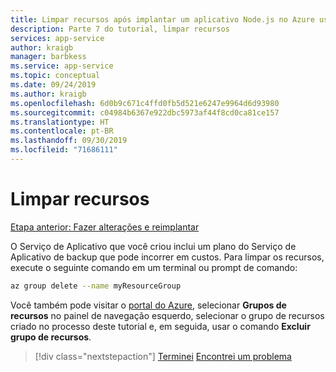 ```yaml
---
title: Limpar recursos após implantar um aplicativo Node.js no Azure usando a CLI do Azure
description: Parte 7 do tutorial, limpar recursos
services: app-service
author: kraigb
manager: barbkess
ms.service: app-service
ms.topic: conceptual
ms.date: 09/24/2019
ms.author: kraigb
ms.openlocfilehash: 6d0b9c671c4ffd0fb5d521e6247e9964d6d93980
ms.sourcegitcommit: c04984b6367e922dbc5973af44f8cd0ca81ce157
ms.translationtype: HT
ms.contentlocale: pt-BR
ms.lasthandoff: 09/30/2019
ms.locfileid: "71686111"
---
```

# <a name="clean-up-resources"></a>Limpar recursos

[Etapa anterior: Fazer alterações e reimplantar](tutorial-vscode-docker-node-06.md)

O Serviço de Aplicativo que você criou inclui um plano do Serviço de Aplicativo de backup que pode incorrer em custos. Para limpar os recursos, execute o seguinte comando em um terminal ou prompt de comando:

```bash
az group delete --name myResourceGroup
```

Você também pode visitar o [portal do Azure](https://portal.azure.com), selecionar **Grupos de recursos** no painel de navegação esquerdo, selecionar o grupo de recursos criado no processo deste tutorial e, em seguida, usar o comando **Excluir grupo de recursos**.

> [!div class="nextstepaction"]
> [Terminei](node-howto-deploy-web-app.md) [Encontrei um problema](https://www.research.net/r/PWZWZ52?tutorial=node-deployment&step=clean-up-resources)
